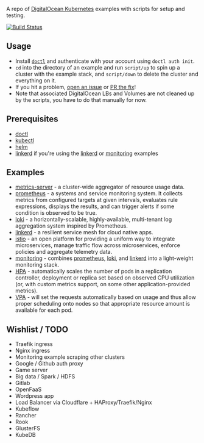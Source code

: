 A repo of [DigitalOcean Kubernetes](https://www.digitalocean.com/products/kubernetes/) examples with scripts for setup and testing.

[![Build Status](https://travis-ci.org/snormore/doks-examples.svg?branch=master)](https://travis-ci.org/snormore/doks-examples)

## Usage

 - Install [`doctl`](https://github.com/digitalocean/doctl) and authenticate with your account using `doctl auth init`.
 - `cd` into the directory of an example and run `script/up` to spin up a cluster with the example stack, and `script/down` to delete the cluster and everything on it.
 - If you hit a problem, [open an issue](https://github.com/snormore/doks-examples/issues/new) or [PR the fix](https://github.com/snormore/doks-examples/pulls)!
 - Note that associated DigitalOcean LBs and Volumes are not cleaned up by the scripts, you have to do that manually for now.

## Prerequisites

 - [doctl](https://github.com/digitalocean/doctl#installing-doctl)
 - [kubectl](https://kubernetes.io/docs/tasks/tools/install-kubectl/)
 - [helm](https://github.com/helm/helm/blob/master/docs/install.md)
 - [linkerd](https://linkerd.io/2/getting-started/#step-1-install-the-cli) if you're using the [linkerd](linkerd/) or [monitoring](monitoring/) examples

## Examples

 - [metrics-server](metrics-server/) - a cluster-wide aggregator of resource usage data.
 - [prometheus](prometheus/) - a systems and service monitoring system. It collects metrics from configured targets at given intervals, evaluates rule expressions, displays the results, and can trigger alerts if some condition is observed to be true.
 - [loki](loki/) - a horizontally-scalable, highly-available, multi-tenant log aggregation system inspired by Prometheus.
 - [linkerd](linkerd/) - a resilient service mesh for cloud native apps.
 - [istio](istio/) - an open platform for providing a uniform way to integrate microservices, manage traffic flow across microservices, enforce policies and aggregate telemetry data.
 - [monitoring](monitoring/) - combines [prometheus](prometheus/), [loki](loki/), and [linkerd](linkerd/) into a light-weight monitoring stack.
 - [HPA](hpa/) - automatically scales the number of pods in a replication controller, deployment or replica set based on observed CPU utilization (or, with custom metrics support, on some other application-provided metrics).
 - [VPA](vpa/) - will set the requests automatically based on usage and thus allow proper scheduling onto nodes so that appropriate resource amount is available for each pod.

## Wishlist / TODO

 - Traefik ingress
 - Nginx ingress
 - Monitoring example scraping other clusters
 - Google / Github auth proxy
 - Game server
 - Big data / Spark / HDFS
 - Gitlab
 - OpenFaaS
 - Wordpress app
 - Load Balancer via Cloudflare + HAProxy/Traefik/Nginx
 - Kubeflow
 - Rancher
 - Rook
 - GlusterFS
 - KubeDB
